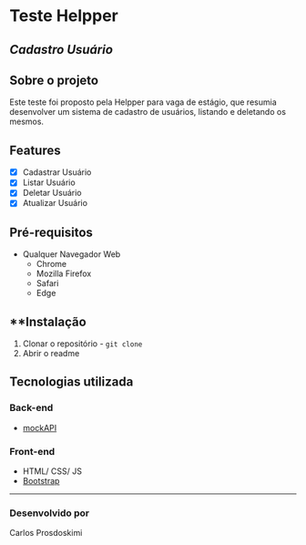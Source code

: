 # Teste Helpper
## _Cadastro Usuário_

## Sobre o projeto

Este teste foi proposto pela Helpper para vaga de estágio, que resumia desenvolver um sistema de cadastro de usuários, listando e deletando os mesmos.

## Features

  - [x] Cadastrar Usuário
  - [x] Listar Usuário
  - [x] Deletar Usuário
  - [x] Atualizar Usuário

## Pré-requisitos

  - Qualquer Navegador Web
    - Chrome
    - Mozilla Firefox
    - Safari
    - Edge  
  
## **Instalação

  1. Clonar o repositório - `git clone`
  2. Abrir o readme

## Tecnologias utilizada
###  Back-end
 - [mockAPI](https://www.mockapi.io/)

### Front-end
 - HTML/ CSS/ JS
 - [Bootstrap](https://getbootstrap.com/)
---
### Desenvolvido por
Carlos Prosdoskimi
